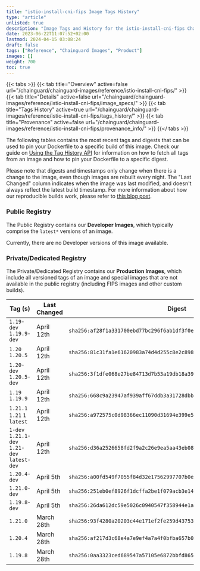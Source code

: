 ```yaml
---
title: "istio-install-cni-fips Image Tags History"
type: "article"
unlisted: true
description: "Image Tags and History for the istio-install-cni-fips Chainguard Image"
date: 2023-06-22T11:07:52+02:00
lastmod: 2024-04-15 03:08:24
draft: false
tags: ["Reference", "Chainguard Images", "Product"]
images: []
weight: 700
toc: true
---
```


{{< tabs >}}
{{< tab title="Overview" active=false url="/chainguard/chainguard-images/reference/istio-install-cni-fips/" >}}
{{< tab title="Details" active=false url="/chainguard/chainguard-images/reference/istio-install-cni-fips/image_specs/" >}}
{{< tab title="Tags History" active=true url="/chainguard/chainguard-images/reference/istio-install-cni-fips/tags_history/" >}}
{{< tab title="Provenance" active=false url="/chainguard/chainguard-images/reference/istio-install-cni-fips/provenance_info/" >}}
{{</ tabs >}}

The following tables contains the most recent tags and digests that can be used to pin your Dockerfile to a specific build of this image. Check our guide on [Using the Tag History API](/chainguard/chainguard-images/using-the-tag-history-api/) for information on how to fetch all tags from an image and how to pin your Dockerfile to a specific digest.

Please note that digests and timestamps only change when there is a change to the image, even though images are rebuilt every night. The "Last Changed" column indicates when the image was last modified, and doesn't always reflect the latest build timestamp. For more information about how our reproducible builds work, please refer to [this blog post](https://www.chainguard.dev/unchained/reproducing-chainguards-reproducible-image-builds).

### Public Registry
The Public Registry contains our **Developer Images**, which typically comprise the `latest*` versions of an image.

Currently, there are no Developer versions of this image available.

### Private/Dedicated Registry
The Private/Dedicated Registry contains our **Production Images**, which include all versioned tags of an image and special images that are not available in the public registry (including FIPS images and other custom builds).

| Tag (s)                                       | Last Changed | Digest                                                                    |
|-----------------------------------------------|--------------|---------------------------------------------------------------------------|
|  `1.19-dev` `1.19.9-dev`                      | April 12th   | `sha256:af28f1a331700ebd77bc296f6ab1df3f0ea8ede2428f06941c2e869a7c52aa63` |
|  `1.20` `1.20.5`                              | April 12th   | `sha256:81c31fa1e61620983a74d4d255c8e2c8983a5d33265e86e9f83863fa89eef24a` |
|  `1.20-dev` `1.20.5-dev`                      | April 12th   | `sha256:3f1dfe068e27be84713d7b53a19db18a3900be026a135354901a09b3fcfc9cf3` |
|  `1.19` `1.19.9`                              | April 12th   | `sha256:668c9a23947af939aff67ddb3a31728dbb60cf4c13318d77ee43056f5e1a849c` |
|  `1.21.1` `1.21` `1` `latest`                 | April 12th   | `sha256:a972575c0d98366ec11090d31694e399e55260743af8851be3837b37b9a53e59` |
|  `1-dev` `1.21.1-dev` `1.21-dev` `latest-dev` | April 12th   | `sha256:d36a2526658fd2f9a2c26e9ea5aa43eb08d64422a3e168205900459c4897f95d` |
|  `1.20.4-dev`                                 | April 5th    | `sha256:a00fd549f7055f84d32e17562997707b0e9dd59cc1412556a7f69093fae5cc7e` |
|  `1.21.0-dev`                                 | April 5th    | `sha256:251eb0ef8926f1dcffa2be1f079acb3e1422ffcbf15dccd3aef1f236127afe1e` |
|  `1.19.8-dev`                                 | April 5th    | `sha256:26da612dc59e5026c0940547f358944e1ab0ffce20532c5d01949fffbdcc46cb` |
|  `1.21.0`                                     | March 28th   | `sha256:93f4280a20203c44e171ef2fe259d43753c33fc32310818ac5351fd52a2a97ed` |
|  `1.20.4`                                     | March 28th   | `sha256:af217d3c68e4a7e9ef4a7a4f0bfba657b0db0062e205fb2abd5b799d5a93417e` |
|  `1.19.8`                                     | March 28th   | `sha256:0aa3323ced689547a57105e6872bbfd865f13b6bad21bc7a17c12092f179dab3` |

